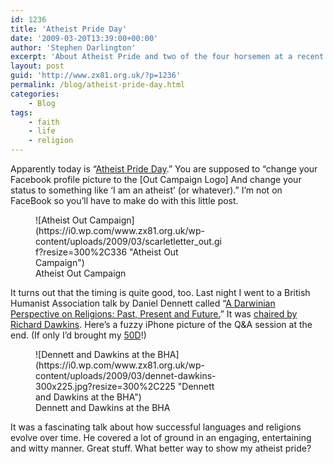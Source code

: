 ```yaml
---
id: 1236
title: 'Atheist Pride Day'
date: '2009-03-20T13:39:00+00:00'
author: 'Stephen Darlington'
excerpt: 'About Atheist Pride and two of the four horsemen at a recent talk in London. '
layout: post
guid: 'http://www.zx81.org.uk/?p=1236'
permalink: /blog/atheist-pride-day.html
categories:
    - Blog
tags:
    - faith
    - life
    - religion
---
```


Apparently today is “[Atheist Pride Day](http://friendlyatheist.com/2009/03/17/friday-is-atheist-pride-day/).” You are supposed to “change your Facebook profile picture to the \[Out Campaign Logo\] And change your status to something like ‘I am an atheist’ (or whatever).” I’m not on FaceBook so you’ll have to make do with this little post.

<figure aria-describedby="caption-attachment-1237" class="wp-caption aligncenter" id="attachment_1237" style="width: 300px">![Atheist Out Campaign](https://i0.wp.com/www.zx81.org.uk/wp-content/uploads/2009/03/scarletletter_out.gif?resize=300%2C336 "Atheist Out Campaign")<figcaption class="wp-caption-text" id="caption-attachment-1237">Atheist Out Campaign</figcaption></figure>

It turns out that the timing is quite good, too. Last night I went to a British Humanist Association talk by Daniel Dennett called “[A Darwinian Perspective on Religions: Past, Present and Future.](http://www.humanism.org.uk/meet-up/events/view/-1)” It was [chaired by Richard Dawkins](http://www.humanism.org.uk/news/view/246). Here’s a fuzzy iPhone picture of the Q&amp;A session at the end. (If only I’d brought my [50D](http://www.zx81.org.uk/photography/canon-eos-50d.html)!)

<figure aria-describedby="caption-attachment-1238" class="wp-caption aligncenter" id="attachment_1238" style="width: 300px">![Dennett and Dawkins at the BHA](https://i0.wp.com/www.zx81.org.uk/wp-content/uploads/2009/03/dennet-dawkins-300x225.jpg?resize=300%2C225 "Dennett and Dawkins at the BHA")<figcaption class="wp-caption-text" id="caption-attachment-1238">Dennett and Dawkins at the BHA</figcaption></figure>

It was a fascinating talk about how successful languages and religions evolve over time. He covered a lot of ground in an engaging, entertaining and witty manner. Great stuff. What better way to show my atheist pride?